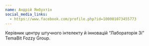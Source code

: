 ```yaml
---
name: Андрій Янбухтін
social_media_links:
  - https://www.facebook.com/profile.php?id=100001073455773
---
```


Керівник центру штучного інтелекту й інновацій “Лабораторія Зі” TemaBit Fozzy Group.
